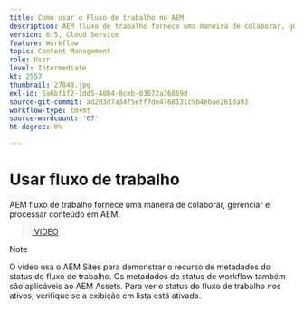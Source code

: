 ```yaml
---
title: Como usar o Fluxo de trabalho no AEM
description: AEM fluxo de trabalho fornece uma maneira de colaborar, gerenciar e processar conteúdo em AEM.
version: 6.5, Cloud Service
feature: Workflow
topic: Content Management
role: User
level: Intermediate
kt: 2557
thumbnail: 27848.jpg
exl-id: 5a6bf1f2-1dd5-40b4-8ceb-03672a36869d
source-git-commit: ad203d7a34f5eff7de4768131c9b4ebae261da93
workflow-type: tm+mt
source-wordcount: '67'
ht-degree: 0%

---
```


# Usar fluxo de trabalho

AEM fluxo de trabalho fornece uma maneira de colaborar, gerenciar e processar conteúdo em AEM.

>[!VIDEO](https://video.tv.adobe.com/v/27848/?quality=12&learn=on)

>[!NOTE]
>
> O vídeo usa o AEM Sites para demonstrar o recurso de metadados do status do fluxo de trabalho. Os metadados de status de workflow também são aplicáveis ao AEM Assets. Para ver o status do fluxo de trabalho nos ativos, verifique se a exibição em lista está ativada.
